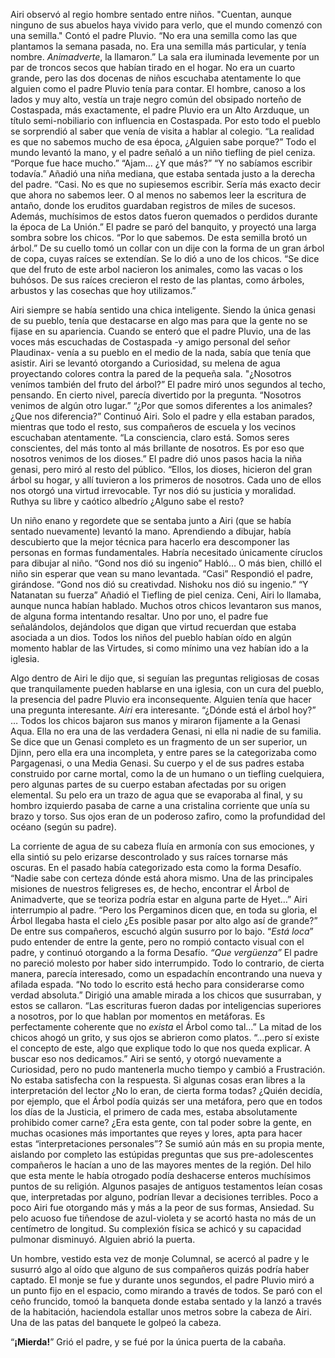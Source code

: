 Airi observó al regio hombre sentado entre niños.
"Cuentan, aunque ninguno de sus abuelos haya vivido para verlo, que el mundo comenzó con una semilla." Contó el padre Pluvio. “No era una semilla como las que plantamos la semana pasada, no. Era una semilla más particular, y tenía nombre. *Animadverte*, la llamaron.”
La sala era iluminada levemente por un par de troncos secos que habían tirado en el hogar. No era un cuarto grande, pero las dos docenas de niños escuchaba atentamente lo que alguien como el padre Pluvio tenía para contar.
El hombre, canoso a los lados y muy alto, vestía un traje negro común del obsipado norteño de Costaspada, más exactamente, el padre Pluvio era un Alto Arzduque, un título semi-nobiliario con influencia en Costaspada. Por esto todo el pueblo se sorprendió al saber que venía de visita a hablar al colegio.
“La realidad es que no sabemos mucho de esa época, ¿Alguien sabe porque?” Todo el mundo levantó la mano, y el padre señaló a un niño tiefling de piel ceniza.
“Porque fue hace mucho.”
“Ajam… ¿Y que más?”
“Y no sabíamos escribir todavía.” Añadió una niña mediana, que estaba sentada justo a la derecha del padre.
“Casi. No es que no supiesemos escribir. Sería más exacto decir que ahora no sabemos leer. O al menos no sabemos leer la escritura de antaño, donde los eruditos guardaban registros de miles de sucesos. Además, muchísimos de estos datos fueron quemados o perdidos durante la época de La Unión.” El padre se paró del banquito, y proyectó una larga sombra sobre los chicos.
“Por lo que sabemos. De esta semilla brotó un árbol.” De su cuello tomó un collar con un dije con la forma de un gran árbol de copa, cuyas raíces se extendían. Se lo dió a uno de los chicos. “Se dice que del fruto de este arbol nacieron los animales, como las vacas o los buhósos. De sus raíces crecieron el resto de las plantas, como árboles, arbustos y las cosechas que hoy utilizamos.”

Airi siempre se había sentido una chica inteligente. Siendo la única genasi de su pueblo, tenía que destacarse en algo mas para que la gente no se fijase en su apariencia. Cuando se enteró que el padre Pluvio, una de las voces más escuchadas de Costaspada -y amigo personal del señor Plaudinax- venía a su pueblo en el medio de la nada, sabía que tenía que asistir. Airi se levantó otorgando a Curiosidad, su melena de agua proyectando colores contra la pared de la pequeña sala.
"¿Nosotros venímos también del fruto del árbol?”
El padre miró unos segundos al techo, pensando. En cierto nivel, parecía divertido por la pregunta. “Nosotros venimos de algún otro lugar.”
“¿Por que somos diferentes a los animales? ¿Que nos diferencia?” Continuó Airi. Solo el padre y ella estaban parados, mientras que todo el resto, sus compañeros de escuela y los vecinos escuchaban atentamente.
“La consciencia, claro está. Somos seres conscientes, del más tonto al más brillante de nosotros. Es por eso que nosotros venimos de los dioses.” El padre dió unos pasos hacia la niña genasi, pero miró al resto del público. “Ellos, los dioses, hicieron del gran árbol su hogar, y allí tuvieron a los primeros de nosotros. Cada uno de ellos nos otorgó una virtud irrevocable. Tyr nos dió su justicia y moralidad. Ruthya su libre y caótico albedrío ¿Alguno sabe el resto?

Un niño enano y regordete que se sentaba junto a Airi (que se había sentado nuevamente) levantó la mano. Aprendiendo a dibujar, había descubierto que la mejor técnica para hacerlo era descomponer las personas en formas fundamentales. Habría necesitado únicamente círuclos para dibujar al niño.
“Gond nos dió su ingenio” Habló… O más bien, chilló el niño sin esperar que vean su mano levantada.
“Casi” Respondió el padre, girándose. “Gond nos dió su creativdad. Nishoku nos dió su ingenio.”
“Y Natanatan su fuerza” Añadió el Tiefling de piel ceniza. Ceni, Airi lo llamaba, aunque nunca habían hablado.
Muchos otros chicos levantaron sus manos, de alguna forma intentando resaltar. Uno por uno, el padre fue señalándolos, dejándolos que digan que virtud recuerdan que estaba asociada a un dios. Todos los niños del pueblo habían oído en algún momento hablar de las Virtudes, si como mínimo una vez habían ido a la iglesia.

Algo dentro de Airi le dijo que, si seguían las preguntas religiosas de cosas que tranquilamente pueden hablarse en una iglesia, con un cura del pueblo, la presencia del padre Pluvio era inconsequente. Alguien tenía que hacer una pregunta interesante. *Airi* era interesante.
“¿Dónde está el árbol hoy?”
…
Todos los chicos bajaron sus manos y miraron fijamente a la Genasi Aqua. Ella no era una de las verdadera Genasi, ni ella ni nadie de su familia. Se dice que un Genasi completo es un fragmento de un ser superior, un Djinn, pero ella era una incompleta, y entre pares se la categorizaba como Pargagenasi, o una Media Genasi. Su cuerpo y el de sus padres estaba construido por carne mortal, como la de un humano o un tiefling cuelquiera, pero algunas partes de su cuerpo estaban afectadas por su origen elemental. Su pelo era un trazo de agua que se evaporaba al final, y su hombro izquierdo pasaba de carne a una cristalina corriente que unía su brazo y torso. Sus ojos eran de un poderoso zafiro, como la profundidad del océano (según su padre). 

La corriente de agua de su cabeza fluía en armonía con sus emociones, y ella sintió su pelo erizarse descontrolado y sus raíces tornarse más oscuras. En el pasado había categorizado esta como la forma Desafío.
“Nadie sabe con certeza dónde está ahora mismo. Una de las principales misiones de nuestros feligreses es, de hecho, encontrar el Árbol de Animadverte, que se teoriza podría estar en alguna parte de Hyet…”
Airi interrumpio al padre.
“Pero los Pergaminos dicen que, en toda su gloria, el Árbol llegaba hasta el cielo ¿Es posible pasar por alto algo así de grande?” De entre sus compañeros, escuchó algún susurro por lo bajo.
“*Está loca*” pudo entender de entre la gente, pero no rompió contacto visual con el padre, y continuó otorgando a la forma Desafío. *“Que vergüenza”*
El padre no pareció molesto por haber sido interrumpido. Todo lo contrario, de cierta manera, parecía interesado, como un espadachín encontrando una nueva y afilada espada. “No todo lo escrito está hecho para considerarse como verdad absoluta.” Dirigió una amable mirada a los chicos que susurraban, y estos se callaron. “Las escrituras fueron dadas por inteligencias superiores a nosotros, por lo que hablan por momentos en metáforas. Es perfectamente coherente que no *exista* el Árbol como tal…”
La mitad de los chicos ahogó un grito, y sus ojos se  abrieron como platos.
“…pero sí existe el concepto de este, algo que explique todo lo que nos queda explicar. A buscar eso nos dedicamos.”
Airi se sentó, y otorgó nuevamente a Curiosidad, pero no pudo mantenerla mucho tiempo y cambió a Frustración. No estaba satisfecha con la respuesta. Si algunas cosas eran libres a la interpretación del lector ¿No lo eran, de cierta forma todas? ¿Quién decidía, por ejemplo, que el Árbol podía quizás ser una metáfora, pero que en todos los días de la Justicia, el primero de cada mes, estaba absolutamente prohibido comer carne? ¿Era esta gente, con tal poder sobre la gente, en muchas ocasiones más importantes que reyes y lores, apta para hacer estas “interpretaciones personales”?
Se sumió aún más en su propia mente, aislando por completo las estúpidas preguntas que sus pre-adolescentes compañeros le hacían a uno de las mayores mentes de la región. Del hilo que esta mente le había otrogado podía deshacerse enteros muchísimos puntos de su religión. Algunos pasajes de antiguos testamentos leían cosas que, interpretadas por alguno, podrían llevar a decisiones terribles. Poco a poco Airi fue otorgando más y más a la peor de sus formas, Ansiedad. Su pelo acuoso fue tiñendose de azul-violeta y se acortó hasta no más de un centímetro de longitud. Su complexión física se achicó y su capacidad pulmonar disminuyó. Alguien abrió la puerta.

Un hombre, vestido esta vez de monje Columnal, se acercó al padre y le susurró algo al oído que alguno de sus compañeros quizás podría haber captado. El monje se fue y durante unos segundos, el padre Pluvio miró a un punto fijo en el espacio, como mirando a través de todos. Se paró con el ceño fruncido, tomoó la banqueta donde estaba sentado y la lanzó a través de la habitación, haciendola estallar unos metros sobre la cabeza de Airi. Una de las patas del banquete le golpeó la cabeza.

“**¡Mierda!**” Grió el padre, y se fué por la única puerta de la cabaña. 